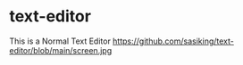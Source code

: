# text-editor
This is a Normal Text Editor
https://github.com/sasiking/text-editor/blob/main/screen.jpg
